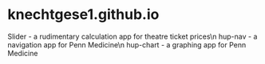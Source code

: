 # knechtgese1.github.io

Slider - a rudimentary calculation app for theatre ticket prices\n
hup-nav - a navigation app for Penn Medicine\n
hup-chart - a graphing app for Penn Medicine
